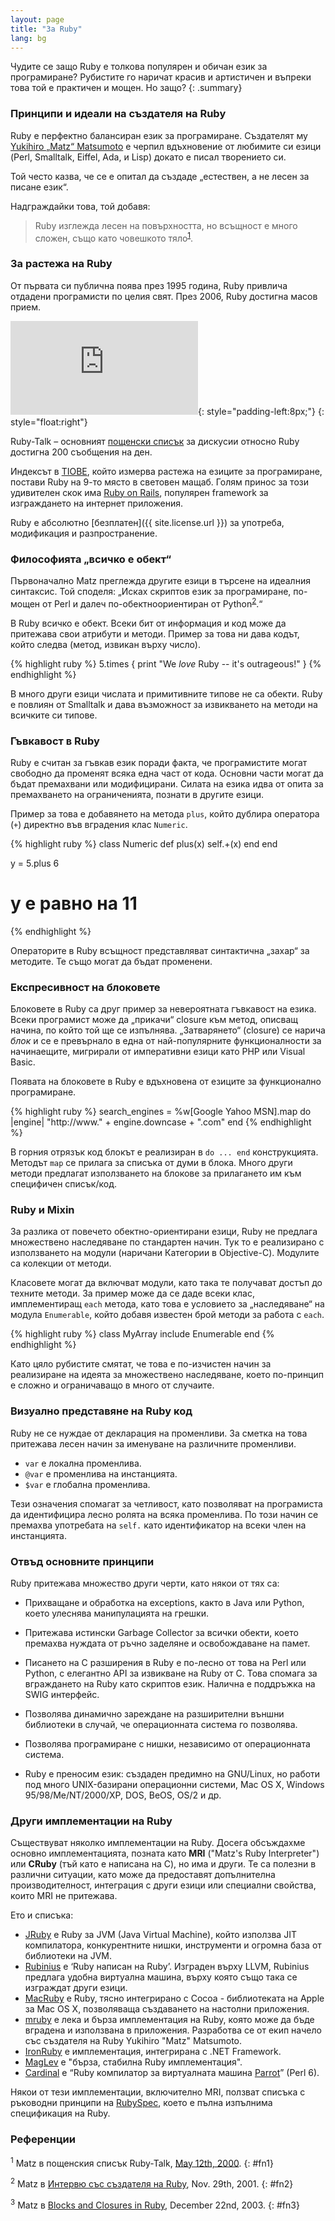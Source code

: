 ```yaml
---
layout: page
title: "За Ruby"
lang: bg
---
```


Чудите се защо Ruby е толкова популярен и обичан език за програмиране?
Рубистите го наричат красив и артистичен и въпреки това той е практичен
и мощен. Но защо?
{: .summary}

### Принципи и идеали на създателя на Ruby

Ruby e перфектно балансиран език за програмиране. Създателят му
[Yukihiro „Matz“ Matsumoto][matz] е черпил вдъхновение от любимите си езици
(Perl, Smalltalk, Eiffel, Ada, и Lisp) докато е писал творението си.

Той често казва, че се е опитал да създаде „естествен, а не лесен за
писане език“.

Надграждайки това, той добавя:

> Ruby изглежда лесен на повърхността, но всъщност е много сложен,
> също като човешкото тяло<sup>[1](#fn1)</sup>.

### За растежа на Ruby

От първата си публична поява през 1995 година, Ruby привлича отдадени
програмисти по целия свят. През 2006, Ruby достигна масов прием.

![Graph courtesy of
Gmane.](http://gmane.org/plot-rate.php?group=gmane.comp.lang.ruby.general&amp;width=320&amp;height=160&amp;title=Ruby-Talk+Activity
"Graph courtesy of Gmane."){: style="padding-left:8px;"}
{: style="float:right"}

Ruby-Talk – основният [пощенски списък](/bg/community/mailing-lists/) за
дискусии относно Ruby достигна 200 съобщения на ден.

Индексът в [TIOBE][tiobe], който измерва растежа на езиците за програмиране,
постави Ruby на 9-то място в световен мащаб. Голям принос за този
удивителен скок има [Ruby on Rails][ror], популярен framework за изграждането
на интернет приложения.

Ruby е абсолютно [безплатен]({{ site.license.url }}) за употреба, модификация и
разпространение.

### Философията „всичко е обект“

Първоначално Matz преглежда другите езици в търсене на идеалния
синтаксис. Той споделя: „Исках скриптов език за програмиране, по-мощен
от Perl и далеч по-обектноориентиран от Python<sup>[2](#fn2)</sup>.“

В Ruby всичко е обект. Всеки бит от информация и код може да притежава
свои атрибути и методи. Пример за това ни дава кодът, който следва
(метод, извикан върху число).

{% highlight ruby %}
5.times { print "We *love* Ruby -- it's outrageous!" }
{% endhighlight %}

В много други езици числата и примитивните типове не са обекти. Ruby е
повлиян от Smalltalk и дава възможност за извикването на методи на
всичките си типове.

### Гъвкавост в Ruby

Ruby е считан за гъвкав език поради факта, че програмистите могат
свободно да променят всяка една част от кодa. Основни части могат да
бъдат премахвани или модифицирани. Силата на езика идва от опита за
премахването на ограниченията, познати в другите езици.

Пример за това е добавянето на метода `plus`, който дублира оператора
(`+`) директно във вградения клас `Numeric`.

{% highlight ruby %}
class Numeric
  def plus(x)
    self.+(x)
  end
end

y = 5.plus 6
# y е равно на 11
{% endhighlight %}

Операторите в Ruby всъщност представляват синтактична „захар“ за
методите. Те също могат да бъдат променени.

### Експресивност на блоковете

Блоковете в Ruby са друг пример за невероятната гъвкавост на езика.
Всеки програмист може да „прикачи“ closure към метод, описващ начина, по
който той ще се изпълнява. „Затварянето“ (closure) се нарича *блок* и се
е превърнало в една от най-популярните функционалности за начинаещите,
мигрирали от императивни езици като PHP или Visual Basic.

Появата на блоковете в Ruby е вдъхновена от езиците за функционално
програмиране.

{% highlight ruby %}
search_engines =
  %w[Google Yahoo MSN].map do |engine|
    "http://www." + engine.downcase + ".com"
  end
{% endhighlight %}

В горния отрязък код блокът е реализиран в `do ... end` конструкцията.
Методът `map` се прилага за списъка от думи в блока. Много други методи
предлагат използването на блокове за прилагането им към специфичен
списък/код.

### Ruby и Mixin

За разлика от повечето обектно-ориентирани езици, Ruby не предлага
множествено наследяване по стандартен начин. Тук то е реализирано с
използването на модули (наричани Категории в Objective-C). Модулите са
колекции от методи.

Класовете могат да включват модули, като така те получават достъп до
техните методи. За пример може да се даде всеки клас, имплементиращ
`each` метода, като това е условието за „наследяване“ на модула
`Enumerable`, който добавя известен брой методи за работа с `each`.

{% highlight ruby %}
class MyArray
  include Enumerable
end
{% endhighlight %}

Като цяло рубистите смятат, че това е по-изчистен начин за реализиране
на идеята за множествено наследяване, което по-принцип е сложно
и ограничаващо в много от случаите.

### Визуално представяне на Ruby код

Ruby не се нуждае от декларация на променливи. За сметка на това
притежава лесен начин за именуване нa различните променливи.

* `var` е локална променлива.
* `@var` е променлива на инстанцията.
* `$var` е глобална променлива.

Тези означения спомагат за четливост, като позволяват на програмиста да
идентифицира лесно ролята на всяка променлива. По този начин се премахва
употребата на `self.` като идентификатор на всеки член на инстанцията.

### Отвъд основните принципи

Ruby притежава множество други черти, като някои от тях са:

* Прихващане и обработка на exceptions, както в Java или Python, което
  улеснява манипулацията на грешки.

* Притежава истински Garbage Collector за всички обекти, което премахва
  нуждата от ръчно заделяне и освобождаване на памет.

* Писането на C разширения в Ruby е по-лесно от това на Perl или Python,
  с елегантно API за извикване на Ruby от C. Това спомага за вграждането
  на Ruby като скриптов език. Налична е поддръжка на SWIG интерфейс.

* Позволява динамично зареждане на разширителни външни библиотеки в
  случай, че операционната система го позволява.

* Позволява програмиране с нишки, независимо от операционната система.

* Ruby е преносим език: създаден предимно на GNU/Linux, но работи под
  много UNIX-базирани операционни системи, Mac OS X, Windows
  95/98/Me/NT/2000/XP, DOS, BeOS, OS/2 и др.

### Други имплементации на Ruby

Съществуват няколко имплементации на Ruby. Досега обсъждахме основно
имплементацията, позната като **MRI** ("Matz's Ruby Interpreter") или
**CRuby** (тъй като е написана на С), но има и други. Те са полезни в
различни ситуации, като може да предоставят допълнителна производителност,
интеграция с други езици или специални свойства, които MRI не притежава.

Ето и списъка:

* [JRuby][jruby] е Ruby за JVM (Java Virtual Machine), който използва
  JIT компилатора, конкурентните нишки, инструменти и огромна база
  от библиотеки на JVM.
* [Rubinius][rubinius] е ‘Ruby написан на Ruby’. Изграден върху LLVM,
  Rubinius предлага удобна виртуална машина, върху която също така се изграждат
  други езици.
* [MacRuby][macruby] e Ruby, тясно интегрирано с Cocoa - библиотеката на Apple
  за Mac OS X, позволяваща създаването на настолни приложения.
* [mruby][mruby] е лека и бърза имплементация на Ruby, която може да бъде
  вградена и използвана в приложения. Разработва се от екип начело със
  създателя на Ruby Yukihiro "Matz" Matsumoto.
* [IronRuby][ironruby] е имплементация, интегрирана с .NET
  Framework.
* [MagLev][maglev] e "бърза, стабилна Ruby имплементация".
* [Cardinal][cardinal] e “Ruby компилатор за виртуалната машина
  [Parrot][parrot]” (Perl 6).

Някои от тези имплементации, включително MRI, ползват списъка с ръководни
принципи на [RubySpec][rubyspec], което е пълна изпълнима спецификация на
Ruby.

### Референции

<sup>1</sup> Matz в пощенския списък Ruby-Talk, [May 12th, 2000][blade].
{: #fn1}

<sup>2</sup> Matz в [Интервю със създателя на Ruby][linuxdevcenter], Nov. 29th, 2001.
{: #fn2}

<sup>3</sup> Matz в [Blocks and Closures in Ruby][artima], December 22nd,
2003.
{: #fn3}



[matz]: http://www.rubyist.net/~matz/
[blade]: http://blade.nagaokaut.ac.jp/cgi-bin/scat.rb/ruby/ruby-talk/2773
[ror]: http://rubyonrails.org/
[linuxdevcenter]: http://www.linuxdevcenter.com/pub/a/linux/2001/11/29/ruby.html
[artima]: http://www.artima.com/intv/closures2.html
[tiobe]: http://www.tiobe.com/index.php/content/paperinfo/tpci/index.html
[jruby]: http://jruby.org
[rubinius]: http://rubini.us
[macruby]: http://www.macruby.org
[mruby]: http://www.mruby.org/
[ironruby]: http://www.ironruby.net
[maglev]: http://ruby.gemstone.com
[cardinal]: https://github.com/parrot/cardinal
[parrot]: http://parrot.org
[rubyspec]: http://rubyspec.org
